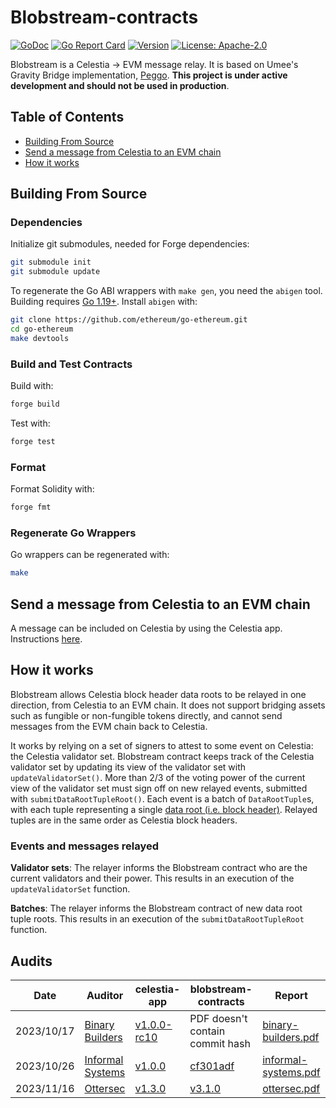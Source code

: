 # Blobstream-contracts

<!-- markdownlint-disable MD013 MD041 -->

[![GoDoc](https://img.shields.io/badge/godoc-reference-blue?style=flat-square&logo=go)](https://godoc.org/github.com/celestiaorg/blobstream-contracts)
[![Go Report Card](https://goreportcard.com/badge/github.com/celestiaorg/blobstream-contracts?style=flat-square)](https://goreportcard.com/report/github.com/celestiaorg/blobstream-contracts)
[![Version](https://img.shields.io/github/tag/celestiaorg/blobstream-contracts.svg?style=flat-square)](https://github.com/celestiaorg/blobstream-contracts/releases/latest)
[![License: Apache-2.0](https://img.shields.io/github/license/celestiaorg/blobstream-contracts.svg?style=flat-square)](https://github.com/celestiaorg/blobstream-contracts/blob/master/LICENSE)

Blobstream is a Celestia -> EVM message relay.
It is based on Umee's Gravity Bridge implementation, [Peggo](https://github.com/umee-network/peggo).
**This project is under active development and should not be used in production**.

## Table of Contents

- [Building From Source](#building-from-source)
- [Send a message from Celestia to an EVM chain](#send-a-message-from-celestia-to-an-evm-chain)
- [How it works](#how-it-works)

## Building From Source

### Dependencies

Initialize git submodules, needed for Forge dependencies:

```sh
git submodule init
git submodule update
```

To regenerate the Go ABI wrappers with `make gen`, you need the `abigen` tool.
Building requires [Go 1.19+](https://golang.org/dl/).
Install `abigen` with:

```sh
git clone https://github.com/ethereum/go-ethereum.git
cd go-ethereum
make devtools
```

### Build and Test Contracts

Build with:

```sh
forge build
```

Test with:

```sh
forge test
```

### Format

Format Solidity with:

```sh
forge fmt
```

### Regenerate Go Wrappers

Go wrappers can be regenerated with:

```sh
make
```

## Send a message from Celestia to an EVM chain

A message can be included on Celestia by using the Celestia app.
Instructions [here](https://github.com/celestiaorg/celestia-app).

## How it works

Blobstream allows Celestia block header data roots to be relayed in one direction, from Celestia to an EVM chain.
It does not support bridging assets such as fungible or non-fungible tokens directly, and cannot send messages from the EVM chain back to Celestia.

It works by relying on a set of signers to attest to some event on Celestia: the Celestia validator set.
Blobstream contract keeps track of the Celestia validator set by updating its view of the validator set with `updateValidatorSet()`.
More than 2/3 of the voting power of the current view of the validator set must sign off on new relayed events, submitted with `submitDataRootTupleRoot()`.
Each event is a batch of `DataRootTuple`s, with each tuple representing a single [data root (i.e. block header)](https://celestiaorg.github.io/celestia-app/specs/data_structures.html#header).
Relayed tuples are in the same order as Celestia block headers.

### Events and messages relayed

 **Validator sets**:
 The relayer informs the Blobstream contract who are the current validators and their power.
 This results in an execution of the `updateValidatorSet` function.

 **Batches**:
 The relayer informs the Blobstream contract of new data root tuple roots.
 This results in an execution of the `submitDataRootTupleRoot` function.

## Audits

| Date       | Auditor                                       | celestia-app                                                                        | blobstream-contracts                                                                                          | Report                                                                                                                                         |
|------------|-----------------------------------------------|-------------------------------------------------------------------------------------|---------------------------------------------------------------------------------------------------------------|------------------------------------------------------------------------------------------------------------------------------------------------|
| 2023/10/17 | [Binary Builders](https://binary.builders/)   | [v1.0.0-rc10](https://github.com/celestiaorg/celestia-app/releases/tag/v1.0.0-rc10) | PDF doesn't contain commit hash                                                                               | [binary-builders.pdf](https://github.com/celestiaorg/blobstream-contracts/files/13961809/2023-10-17_Celestia_Audit_Report_Binary_Builders.pdf) |
| 2023/10/26 | [Informal Systems](https://informal.systems/) | [v1.0.0](https://github.com/celestiaorg/celestia-app/tree/v1.0.0)                   | [cf301adf](https://github.com/celestiaorg/blobstream-contracts/blob/cf301adfbfdae138526199fab805822400dcfd5d) | [informal-systems.pdf](https://github.com/celestiaorg/blobstream-contracts/files/13961767/Celestia_.Q4.2023.QGB-v2-20231026_182304.pdf)        |
| 2023/11/16 | [Ottersec](https://osec.io/)                  | [v1.3.0](https://github.com/celestiaorg/celestia-app/releases/tag/v1.3.0)           | [v3.1.0](https://github.com/celestiaorg/blobstream-contracts/releases/tag/v3.1.0)                             | [ottersec.pdf](https://github.com/celestiaorg/blobstream-contracts/files/14383577/celestia_blobstream_audit_final.pdf)                         |
